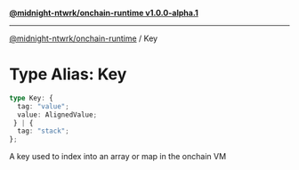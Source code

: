 [**@midnight-ntwrk/onchain-runtime v1.0.0-alpha.1**](../README.md)

***

[@midnight-ntwrk/onchain-runtime](../globals.md) / Key

# Type Alias: Key

```ts
type Key: {
  tag: "value";
  value: AlignedValue;
 } | {
  tag: "stack";
};
```

A key used to index into an array or map in the onchain VM
